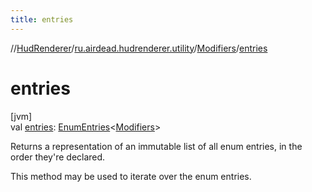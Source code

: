 ```yaml
---
title: entries
---
```

//[HudRenderer](../../../index.html)/[ru.airdead.hudrenderer.utility](../index.html)/[Modifiers](index.html)/[entries](entries.html)



# entries



[jvm]\
val [entries](entries.html): [EnumEntries](https://kotlinlang.org/api/latest/jvm/stdlib/kotlin.enums/-enum-entries/index.html)&lt;[Modifiers](index.html)&gt;



Returns a representation of an immutable list of all enum entries, in the order they're declared.



This method may be used to iterate over the enum entries.




